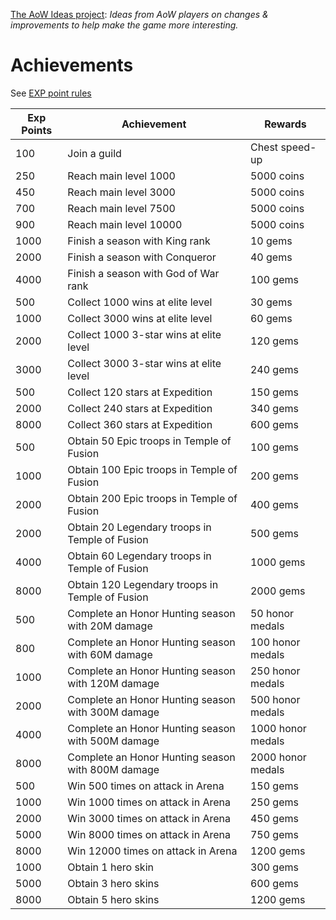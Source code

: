[The AoW Ideas project](https://github.com/nefarious-kitsune/aow.ideas):
*Ideas from AoW players on changes & improvements to help make the game more interesting.*

# Achievements

See [EXP point rules](exp-point-rules)

| Exp Points | Achievement       | Rewards  |
| ---------- | ----------------- | ---------- |
|  100 | Join a guild             | Chest speed-up |
|  250 | Reach main level 1000    | 5000 coins |
|  450 | Reach main level 3000    | 5000 coins |
|  700 | Reach main level 7500    | 5000 coins |
|  900 | Reach main level 10000   | 5000 coins |
| 1000 | Finish a season with King rank       | 10 gems |
| 2000 | Finish a season with Conqueror       | 40 gems |
| 4000 | Finish a season with God of War rank | 100 gems |
|  500 | Collect 1000 wins at elite level           | 30 gems |
| 1000 | Collect 3000 wins at elite level           | 60 gems |
| 2000 | Collect 1000 3-star wins at elite level    | 120 gems |
| 3000 | Collect 3000 3-star wins at elite level    | 240 gems |
|  500 | Collect 120 stars at Expedition   | 150 gems |
| 2000 | Collect 240 stars at Expedition   | 340 gems |
| 8000 | Collect 360 stars at Expedition   | 600 gems |
|  500 | Obtain  50 Epic troops in Temple of Fusion  | 100 gems|
| 1000 | Obtain 100 Epic troops in Temple of Fusion  | 200 gems |
| 2000 | Obtain 200 Epic troops in Temple of Fusion  | 400 gems|
| 2000 | Obtain 20 Legendary troops in Temple of Fusion  | 500 gems |
| 4000 | Obtain 60 Legendary troops in Temple of Fusion  | 1000 gems |
| 8000 | Obtain 120 Legendary troops in Temple of Fusion | 2000 gems |
|  500 | Complete an Honor Hunting season with  20M damage |   50 honor medals |
|  800 | Complete an Honor Hunting season with  60M damage |  100 honor medals |
| 1000 | Complete an Honor Hunting season with 120M damage |  250 honor medals |
| 2000 | Complete an Honor Hunting season with 300M damage |  500 honor medals |
| 4000 | Complete an Honor Hunting season with 500M damage | 1000 honor medals |
| 8000 | Complete an Honor Hunting season with 800M damage | 2000 honor medals |
|  500 | Win   500 times on attack in Arena |  150 gems |
| 1000 | Win  1000 times on attack in Arena |  250 gems |
| 2000 | Win  3000 times on attack in Arena |  450 gems |
| 5000 | Win  8000 times on attack in Arena |  750 gems |
| 8000 | Win 12000 times on attack in Arena | 1200 gems |
| 1000 | Obtain 1 hero skin  |  300 gems |
| 5000 | Obtain 3 hero skins |  600 gems |
| 8000 | Obtain 5 hero skins | 1200 gems |